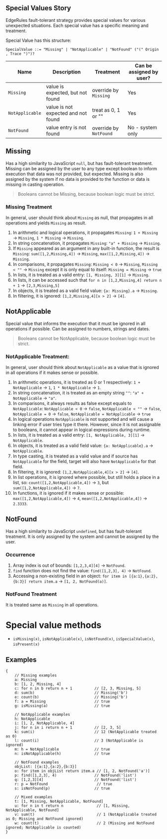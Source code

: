 ## Special Values Story

EdgeRules fault-tolerant strategy provides special values for various unexpected situations.
Each special value has a specific meaning and treatment.

Special Value has this structure:

```ebnf
SpecialValue ::= "Missing" | "NotApplicable" | "NotFound" ("(" Origin , Trace ")")?
```

| Name            | Description                         | Treatment              | Can be assigned by user? |
|-----------------|-------------------------------------|------------------------|--------------------------|
| `Missing`       | value is expected, but not found    | override by `Missing`  | Yes                      |
| `NotApplicable` | value is not expected and not found | treat as 0, 1 or ""    | Yes                      |
| `NotFound`      | value entry is not found            | override by `NotFound` | No - system only         |

## Missing

Has a high similarity to JavaScript `null`, but has fault-tolerant treatment.
Missing can be assigned by the user to any type except boolean to inform execution that data was not provided, but expected.
Missing is also assigned by the system if no data is provided to the function or data is missing in casting operation.

> Booleans cannot be Missing, because boolean logic must be strict.

### Missing Treatment

In general, user should think about `Missing` as null, that propagates in all operations and yields `Missing` as result.

1. In arithmetic and logical operations, it propagates `Missing`: `1 + Missing` → `Missing`, `1 * Missing` → `Missing`.
2. In string concatenation, it propagates `Missing`: `"a" + Missing` → `Missing`.
3. If `Missing` appeared as an argument in any built-in function, the result is `Missing`: `sum([1,2,Missing,4])` → `Missing`, `max([1,2,Missing,4])` → `Missing`.
4. In comparisons, it propagates `Missing`: `Missing < 0` → `Missing`, `Missing < ""` → `Missing`
except it is only equal to itself: `Missing = Missing` → `true`
5. In lists, it is treated as a valid entry: `[1, Missing, 3][1]` → `Missing`.
6. In lists, it can be accessed such that `for n in [1,2,Missing,4] return n + 1` → `[2,3,Missing,5]`
7. In objects, it is treated as a valid field value: `{a: Missing}.a` → `Missing`.
8. In filtering, it is ignored: `[1,2,Missing,4][x > 2]` → `[4]`.

## NotApplicable

Special value that informs the execution that it must be ignored in all operations if possible.
Can be assigned to numbers, strings and dates.

> Booleans cannot be NotApplicable, because boolean logic must be strict.

### NotApplicable Treatment:

In general, user should think about `NotApplicable` as a value that is ignored in all operations if it makes sense or possible.

1. In arithmetic operations, it is treated as 0 or 1 respectively: `1 + NotApplicable` → `1`, `1 * NotApplicable` → `1`.
2. In string concatenation, it is treated as an empty string `""`: `"a" + NotApplicable` → `"a"`.
3. In comparisons, it always results as false except equals to `NotApplicable`:
`NotApplicable < 0` → `false`, `NotApplicable < ""` → `false`, 
`NotApplicable = 0` → `false`, `NotApplicable = NotApplicable` → `true`
4. In logical operations `NotApplicable` is not supported and will cause a linking error if user tries type it there. 
However, since it is not assignable to booleans, it cannot appear in logical expressions during runtime.
5. In lists, it is treated as a valid entry: `[1, NotApplicable, 3][1]` → `NotApplicable`.
6. In objects, it is treated as a valid field value: `{a: NotApplicable}.a` → `NotApplicable`.
7. In type casting, it is treated as a valid value and if source has `NotApplicable` for the field, target will also have `NotApplicable` for that field.
8. In filtering, it is ignored: `[1,2,NotApplicable,4][x > 2]` → `[4]`.
9. In list operations, it is ignored where possible, but still holds a place in a list, so: 
`count([1,2,NotApplicable,4])` → `3`, 
but `sum([1,2,NotApplicable,4])` → `7`.
10. In functions, it is ignored if it makes sense or possible: `max([1,2,NotApplicable,4])` → `4`, `mean([1,2,NotApplicable,4])` → `2.3333`.

## NotFound

Has a high similarity to JavaScript `undefined`, but has fault-tolerant treatment. It is only assigned by the system
and cannot be assigned by the user.

### Occurrence

1. Array index is out of bounds: `[1,2,3,4][4]` → `NotFound`.
2. `find` function does not find the value: `find([1,2,3], 4)` → `NotFound`.
3. Accessing a non-existing field in an object: `for item in [{a:1},{a:2},{b:3}] return item.a` → `[1, 2, NotFound(a)]`.

### NotFound Treatment

It is treated same as `Missing` in all operations.

# Special value methods

- `isMissing(x)`, `isNotApplicable(x)`, `isNotFound(x)`, `isSpecialValue(x)`, `isPresent(x)`

## Examples

```edgerules
{
    // Missing examples
    a: Missing
    b: [1, 2, Missing, 4]
    c: for n in b return n + 1          // [2, 3, Missing, 5]
    d: sum(b)                           // Missing('b')
    e: count(b)                         // Missing('b')
    f: a = Missing                      // true
    g: isMissing(a)                     // true

    // NotApplicable examples
    h: NotApplicable
    i: [1, 2, NotApplicable, 4]
    j: for n in i return n + 1          // [2, 3, 5]
    k: sum(i)                           // 12 (NotApplicable treated as 0)
    l: count(i)                         // 3 (NotApplicable is ignored)
    m: h = NotApplicable                // true
    n: isNotApplicable(h)               // true

    // NotFound examples
    objList: [{a:1},{a:2},{b:3}]
    o: for item in objList return item.a // [1, 2, NotFound('a')]
    p: find([1,2,3], 4)                 // NotFound('list')
    q: [1,2,3][4]                       // NotFound('list')
    r: p = NotFound                      // true
    s: isNotFound(p)                    // true

    // Mixed examples
    t: [1, Missing, NotApplicable, NotFound] 
    u: for n in t return n               // [1, Missing, NotApplicable, NotFound]
    v: sum(t)                            // 1 (NotApplicable treated as 0; Missing and NotFound ignored)
    w: count(t)                          // 2 (Missing and NotFound ignored; NotApplicable is counted)
}
```